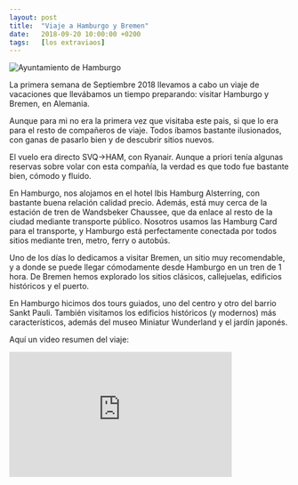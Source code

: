 ```yaml
---
layout: post
title:  "Viaje a Hamburgo y Bremen"
date:   2018-09-20 10:00:00 +0200
tags:	[los extraviaos]
---
```


![Ayuntamiento de Hamburgo][hamburgo]

La primera semana de Septiembre 2018 llevamos a cabo un viaje de vacaciones que
llevábamos un tiempo preparando: visitar Hamburgo y Bremen, en Alemania.

Aunque para mi no era la primera vez que visitaba este pais, si que lo era
para el resto de compañeros de viaje. Todos íbamos bastante ilusionados, con
ganas de pasarlo bien y de descubrir sitios nuevos.

<!--more-->

El vuelo era directo SVQ->HAM, con Ryanair. Aunque a priori tenía algunas
reservas sobre volar con esta compañía, la verdad es que todo fue bastante
bien, cómodo y fluido.

En Hamburgo, nos alojamos en el hotel Ibis Hamburg Alsterring, con bastante
buena relación calidad precio. Además, está muy cerca de la estación de tren de
Wandsbeker Chaussee, que da enlace al resto de la ciudad mediante transporte
público.
Nosotros usamos las Hamburg Card para el transporte, y Hamburgo está
perfectamente conectada por todos sitios mediante tren, metro, ferry o autobús.

Uno de los días lo dedicamos a visitar Bremen, un sitio muy recomendable, y a
donde se puede llegar cómodamente desde Hamburgo en un tren de 1 hora.
De Bremen hemos explorado los sitios clásicos, callejuelas, edificios
históricos y el puerto.

En Hamburgo hicimos dos tours guiados, uno del centro y otro del barrio Sankt
Pauli. También visitamos los edificios históricos (y modernos) más
característicos, además del museo Miniatur Wunderland y el jardín japonés.

Aquí un video resumen del viaje:

<div class="iframeWrapper">
<iframe width="400" height="225"
        src="https://www.youtube-nocookie.com/embed/lxwSkfjxFeI"
        frameborder="0" allow="autoplay; encrypted-media" allowfullscreen>
</iframe>
</div>


[hamburgo]:		{{site.url}}/assets/20180920-hamburgo.png
